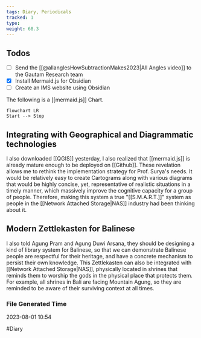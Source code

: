 ```yaml
---
tags: Diary, Periodicals
tracked: 1
type: 
weight: 68.3
---
```


## Todos
- [ ] Send the [[@allanglesHowSubtractionMakes2023|All Angles video]] to the Gautam Research team
- [x] Install Mermaid.js for Obsidian
- [ ] Create an IMS website using Obsidian

The following is a [[mermaid.js]] Chart.

```merm
flowchart LR
Start --> Stop

```


## Integrating with Geographical and Diagrammatic technologies
I also downloaded [[QGIS]] yesterday, I also realized that [[mermaid.js]] is already mature enough to be deployed on [[Github]]. These revelation allows me to rethink the implementation strategy for Prof. Surya's needs. It would be relatively easy to create Cartograms along with various diagrams that would be highly concise, yet, representative of realistic situations in a timely manner, which massively improve the cognitive capacity for a group of people. Therefore, making this system a true "[[S.M.A.R.T.]]" system as people in the [[Network Attached Storage|NAS]] industry had been thinking about it.

## Modern Zettlekasten for Balinese
I also told Agung Pram and Agung Duwi Arsana, they should be designing a kind of library system for Balinese, so that we can demonstrate Balinese people are respectful for their heritage, and have a concrete mechanism to persist their own knowledge. This Zettlekasten can also be integrated with [[Network Attached Storage|NAS]], physically located in shrines that reminds them to worship the gods in the physical place that protects them. For example, all shrines in Bali are facing Mountain Agung, so they are reminded to be aware of their surviving context at all times.

### File Generated Time
2023-08-01 10:54

#Diary 
